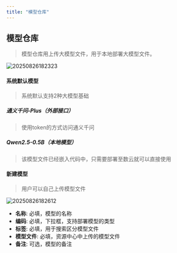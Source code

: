 ```yaml
---
title: "模型仓库"
---
```


## 模型仓库

> 模型仓库用上传大模型文件，用于本地部署大模型文件。

![20250826182323](https://img.isxcode.com/picgo/20250826182323.png)

#### 系统默认模型

> 系统默认支持2种大模型基础

##### 通义千问-Plus（外部接口）

> 使用token的方式访问通义千问

##### Qwen2.5-0.5B（本地模型）

> 该模型文件已经嵌入代码中，只需要部署至数云就可以直接使用

#### 新建模型

> 用户可以自己上传模型文件

![20250826182612](https://img.isxcode.com/picgo/20250826182612.png)

- **名称**: 必填，模型的名称
- **编码**: 必填，下拉框，支持部署模型的类型
- **标签**: 必填，用于搜索区分模型文件
- **模型文件**: 必填，资源中心中上传的模型文件
- **备注**: 可选，模型的备注